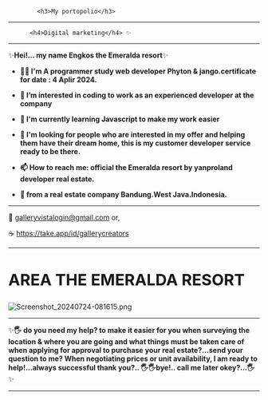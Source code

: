 
            <h3>My portopolio</h3>


---

          <h4>Digital marketing</h4> ✨

---
 
 
✨**Hei!... my name Engkos the Emeralda resort**✨

-  **👩‍💻 I'm A programmer study web developer Phyton & jango.certificate for date : 4 Aplir 2024.**
-  **👀 I’m interested in coding to work as an experienced developer at the company**
-  **🌱 I'm currently learning Javascript to make my work easier**
-  **🎯  I'm looking for people who are interested in my offer and helping them have their dream home, this is my customer developer service ready to be there.**
-  **📫 How to reach me: official the Emeralda resort by yanproland developer real estate.**

- **🥂 from a real estate company Bandung.West Java.Indonesia.**
---

   📝 galleryvistalogin@gmail.com or,
   
   ☕ https://take.app/id/gallerycreators

---
**<h2>AREA THE EMERALDA RESORT</h2>**
---

![Screenshot_20240724-081615.png](https://github.com/user-attachments/assets/59935a91-a66f-4e0a-9158-71743003e520)


---

✨**🖐️ do you need my help? to make it easier for you when surveying the location & where you are going and what things must be taken care of when applying for approval to purchase your real estate?...send your question to me? When negotiating prices or unit availability, I am ready to help!...always successful thank you?.. 🖐️🖐️bye!.. call me later okey?...🖐️**✨


---
